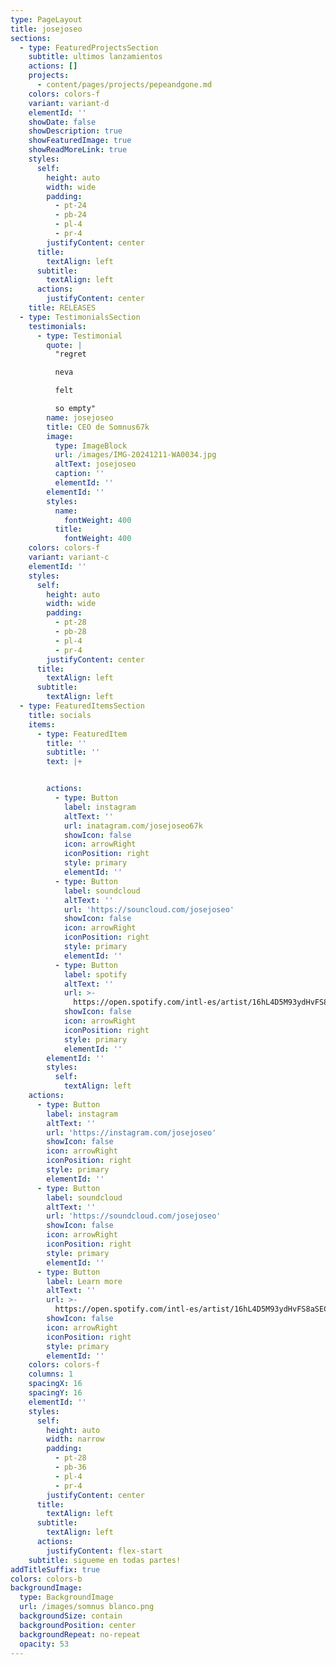 ```yaml
---
type: PageLayout
title: josejoseo
sections:
  - type: FeaturedProjectsSection
    subtitle: ultimos lanzamientos
    actions: []
    projects:
      - content/pages/projects/pepeandgone.md
    colors: colors-f
    variant: variant-d
    elementId: ''
    showDate: false
    showDescription: true
    showFeaturedImage: true
    showReadMoreLink: true
    styles:
      self:
        height: auto
        width: wide
        padding:
          - pt-24
          - pb-24
          - pl-4
          - pr-4
        justifyContent: center
      title:
        textAlign: left
      subtitle:
        textAlign: left
      actions:
        justifyContent: center
    title: RELEASES
  - type: TestimonialsSection
    testimonials:
      - type: Testimonial
        quote: |
          "regret 

          neva 

          felt 

          so empty"
        name: josejoseo
        title: CEO de Somnus67k
        image:
          type: ImageBlock
          url: /images/IMG-20241211-WA0034.jpg
          altText: josejoseo
          caption: ''
          elementId: ''
        elementId: ''
        styles:
          name:
            fontWeight: 400
          title:
            fontWeight: 400
    colors: colors-f
    variant: variant-c
    elementId: ''
    styles:
      self:
        height: auto
        width: wide
        padding:
          - pt-28
          - pb-28
          - pl-4
          - pr-4
        justifyContent: center
      title:
        textAlign: left
      subtitle:
        textAlign: left
  - type: FeaturedItemsSection
    title: socials
    items:
      - type: FeaturedItem
        title: ''
        subtitle: ''
        text: |+


        actions:
          - type: Button
            label: instagram
            altText: ''
            url: inatagram.com/josejoseo67k
            showIcon: false
            icon: arrowRight
            iconPosition: right
            style: primary
            elementId: ''
          - type: Button
            label: soundcloud
            altText: ''
            url: 'https://souncloud.com/josejoseo'
            showIcon: false
            icon: arrowRight
            iconPosition: right
            style: primary
            elementId: ''
          - type: Button
            label: spotify
            altText: ''
            url: >-
              https://open.spotify.com/intl-es/artist/16hL4D5M93ydHvFS8aSECR?si=6Y6pqoTLQ8CqdAEx-iDmwA
            showIcon: false
            icon: arrowRight
            iconPosition: right
            style: primary
            elementId: ''
        elementId: ''
        styles:
          self:
            textAlign: left
    actions:
      - type: Button
        label: instagram
        altText: ''
        url: 'https://instagram.com/josejoseo'
        showIcon: false
        icon: arrowRight
        iconPosition: right
        style: primary
        elementId: ''
      - type: Button
        label: soundcloud
        altText: ''
        url: 'https://soundcloud.com/josejoseo'
        showIcon: false
        icon: arrowRight
        iconPosition: right
        style: primary
        elementId: ''
      - type: Button
        label: Learn more
        altText: ''
        url: >-
          https://open.spotify.com/intl-es/artist/16hL4D5M93ydHvFS8aSECR?si=EBIaxAJdQDudPkeEAelbNw
        showIcon: false
        icon: arrowRight
        iconPosition: right
        style: primary
        elementId: ''
    colors: colors-f
    columns: 1
    spacingX: 16
    spacingY: 16
    elementId: ''
    styles:
      self:
        height: auto
        width: narrow
        padding:
          - pt-28
          - pb-36
          - pl-4
          - pr-4
        justifyContent: center
      title:
        textAlign: left
      subtitle:
        textAlign: left
      actions:
        justifyContent: flex-start
    subtitle: sigueme en todas partes!
addTitleSuffix: true
colors: colors-b
backgroundImage:
  type: BackgroundImage
  url: /images/somnus blanco.png
  backgroundSize: contain
  backgroundPosition: center
  backgroundRepeat: no-repeat
  opacity: 53
---
```

